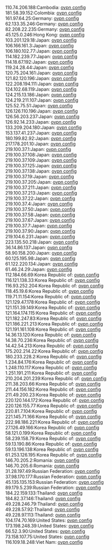 110.74.206.188:Cambodia: [ovpn config](vpn/110_74_206_188.ovpn)  
181.58.39.152:Colombia: [ovpn config](vpn/181_58_39_152.ovpn)  
161.97.64.25:Germany: [ovpn config](vpn/161_97_64_25.ovpn)  
62.133.35.246:Germany: [ovpn config](vpn/62_133_35_246.ovpn)  
82.208.22.235:Germany: [ovpn config](vpn/82_208_22_235.ovpn)  
45.125.0.246:Hong Kong: [ovpn config](vpn/45_125_0_246.ovpn)  
103.201.129.18:Japan: [ovpn config](vpn/103_201_129_18.ovpn)  
106.166.161.3:Japan: [ovpn config](vpn/106_166_161_3.ovpn)  
106.180.102.77:Japan: [ovpn config](vpn/106_180_102_77.ovpn)  
114.182.239.77:Japan: [ovpn config](vpn/114_182_239_77.ovpn)  
114.18.67.192:Japan: [ovpn config](vpn/114_18_67_192.ovpn)  
119.24.28.44:Japan: [ovpn config](vpn/119_24_28_44.ovpn)  
120.75.204.161:Japan: [ovpn config](vpn/120_75_204_161.ovpn)  
121.82.120.196:Japan: [ovpn config](vpn/121_82_120_196.ovpn)  
122.208.194.111:Japan: [ovpn config](vpn/122_208_194_111.ovpn)  
124.102.68.119:Japan: [ovpn config](vpn/124_102_68_119.ovpn)  
124.215.13.186:Japan: [ovpn config](vpn/124_215_13_186.ovpn)  
124.219.211.107:Japan: [ovpn config](vpn/124_219_211_107.ovpn)  
125.52.75.51:Japan: [ovpn config](vpn/125_52_75_51.ovpn)  
126.126.110.196:Japan: [ovpn config](vpn/126_126_110_196.ovpn)  
126.56.203.237:Japan: [ovpn config](vpn/126_56_203_237.ovpn)  
126.92.14.233:Japan: [ovpn config](vpn/126_92_14_233.ovpn)  
133.209.204.180:Japan: [ovpn config](vpn/133_209_204_180.ovpn)  
153.137.41.237:Japan: [ovpn config](vpn/153_137_41_237.ovpn)  
180.199.82.92:Japan: [ovpn config](vpn/180_199_82_92.ovpn)  
217.178.201.10:Japan: [ovpn config](vpn/217_178_201_10.ovpn)  
219.100.37.1:Japan: [ovpn config](vpn/219_100_37_1.ovpn)  
219.100.37.108:Japan: [ovpn config](vpn/219_100_37_108.ovpn)  
219.100.37.109:Japan: [ovpn config](vpn/219_100_37_109.ovpn)  
219.100.37.125:Japan: [ovpn config](vpn/219_100_37_125.ovpn)  
219.100.37.138:Japan: [ovpn config](vpn/219_100_37_138.ovpn)  
219.100.37.19:Japan: [ovpn config](vpn/219_100_37_19.ovpn)  
219.100.37.205:Japan: [ovpn config](vpn/219_100_37_205.ovpn)  
219.100.37.211:Japan: [ovpn config](vpn/219_100_37_211.ovpn)  
219.100.37.213:Japan: [ovpn config](vpn/219_100_37_213.ovpn)  
219.100.37.22:Japan: [ovpn config](vpn/219_100_37_22.ovpn)  
219.100.37.4:Japan: [ovpn config](vpn/219_100_37_4.ovpn)  
219.100.37.50:Japan: [ovpn config](vpn/219_100_37_50.ovpn)  
219.100.37.58:Japan: [ovpn config](vpn/219_100_37_58.ovpn)  
219.100.37.67:Japan: [ovpn config](vpn/219_100_37_67.ovpn)  
219.100.37.7:Japan: [ovpn config](vpn/219_100_37_7.ovpn)  
219.100.37.90:Japan: [ovpn config](vpn/219_100_37_90.ovpn)  
219.104.6.231:Japan: [ovpn config](vpn/219_104_6_231.ovpn)  
223.135.50.218:Japan: [ovpn config](vpn/223_135_50_218.ovpn)  
36.14.86.137:Japan: [ovpn config](vpn/36_14_86_137.ovpn)  
58.90.158.200:Japan: [ovpn config](vpn/58_90_158_200.ovpn)  
60.125.195.98:Japan: [ovpn config](vpn/60_125_195_98.ovpn)  
61.122.220.134:Japan: [ovpn config](vpn/61_122_220_134.ovpn)  
61.46.24.29:Japan: [ovpn config](vpn/61_46_24_29.ovpn)  
112.184.66.69:Korea Republic of: [ovpn config](vpn/112_184_66_69.ovpn)  
116.121.138.33:Korea Republic of: [ovpn config](vpn/116_121_138_33.ovpn)  
116.93.252.204:Korea Republic of: [ovpn config](vpn/116_93_252_204.ovpn)  
118.45.19.6:Korea Republic of: [ovpn config](vpn/118_45_19_6.ovpn)  
119.71.11.154:Korea Republic of: [ovpn config](vpn/119_71_11_154.ovpn)  
121.129.47.178:Korea Republic of: [ovpn config](vpn/121_129_47_178.ovpn)  
121.151.39.149:Korea Republic of: [ovpn config](vpn/121_151_39_149.ovpn)  
121.164.174.115:Korea Republic of: [ovpn config](vpn/121_164_174_115.ovpn)  
121.182.247.83:Korea Republic of: [ovpn config](vpn/121_182_247_83.ovpn)  
121.186.221.213:Korea Republic of: [ovpn config](vpn/121_186_221_213.ovpn)  
121.191.161.108:Korea Republic of: [ovpn config](vpn/121_191_161_108.ovpn)  
14.36.13.120:Korea Republic of: [ovpn config](vpn/14_36_13_120.ovpn)  
14.38.70.236:Korea Republic of: [ovpn config](vpn/14_38_70_236.ovpn)  
14.42.54.213:Korea Republic of: [ovpn config](vpn/14_42_54_213.ovpn)  
175.202.214.22:Korea Republic of: [ovpn config](vpn/175_202_214_22.ovpn)  
180.233.228.2:Korea Republic of: [ovpn config](vpn/180_233_228_2.ovpn)  
1.234.84.176:Korea Republic of: [ovpn config](vpn/1_234_84_176.ovpn)  
1.248.110.117:Korea Republic of: [ovpn config](vpn/1_248_110_117.ovpn)  
1.251.191.211:Korea Republic of: [ovpn config](vpn/1_251_191_211.ovpn)  
210.204.201.239:Korea Republic of: [ovpn config](vpn/210_204_201_239.ovpn)  
211.38.203.66:Korea Republic of: [ovpn config](vpn/211_38_203_66.ovpn)  
211.44.156.182:Korea Republic of: [ovpn config](vpn/211_44_156_182.ovpn)  
211.49.200.23:Korea Republic of: [ovpn config](vpn/211_49_200_23.ovpn)  
220.120.144.172:Korea Republic of: [ovpn config](vpn/220_120_144_172.ovpn)  
220.126.155.77:Korea Republic of: [ovpn config](vpn/220_126_155_77.ovpn)  
220.81.7.104:Korea Republic of: [ovpn config](vpn/220_81_7_104.ovpn)  
221.145.71.166:Korea Republic of: [ovpn config](vpn/221_145_71_166.ovpn)  
222.98.186.221:Korea Republic of: [ovpn config](vpn/222_98_186_221.ovpn)  
27.126.49.166:Korea Republic of: [ovpn config](vpn/27_126_49_166.ovpn)  
58.121.0.199:Korea Republic of: [ovpn config](vpn/58_121_0_199.ovpn)  
58.239.158.79:Korea Republic of: [ovpn config](vpn/58_239_158_79.ovpn)  
59.13.190.86:Korea Republic of: [ovpn config](vpn/59_13_190_86.ovpn)  
59.13.196.138:Korea Republic of: [ovpn config](vpn/59_13_196_138.ovpn)  
61.253.126.195:Korea Republic of: [ovpn config](vpn/61_253_126_195.ovpn)  
146.70.205.2:Romania: [ovpn config](vpn/146_70_205_2.ovpn)  
146.70.205.6:Romania: [ovpn config](vpn/146_70_205_6.ovpn)  
31.28.197.49:Russian Federation: [ovpn config](vpn/31_28_197_49.ovpn)  
37.98.170.177:Russian Federation: [ovpn config](vpn/37_98_170_177.ovpn)  
45.135.135.153:Russian Federation: [ovpn config](vpn/45_135_135_153.ovpn)  
89.179.5.239:Russian Federation: [ovpn config](vpn/89_179_5_239.ovpn)  
184.22.159.133:Thailand: [ovpn config](vpn/184_22_159_133.ovpn)  
184.82.37.146:Thailand: [ovpn config](vpn/184_82_37_146.ovpn)  
49.228.246.79:Thailand: [ovpn config](vpn/49_228_246_79.ovpn)  
49.228.57.92:Thailand: [ovpn config](vpn/49_228_57_92.ovpn)  
49.228.97.113:Thailand: [ovpn config](vpn/49_228_97_113.ovpn)  
104.174.70.169:United States: [ovpn config](vpn/104_174_70_169.ovpn)  
173.198.248.39:United States: [ovpn config](vpn/173_198_248_39.ovpn)  
66.52.3.90:United States: [ovpn config](vpn/66_52_3_90.ovpn)  
73.158.107.75:United States: [ovpn config](vpn/73_158_107_75.ovpn)  
116.109.18.248:Viet Nam: [ovpn config](vpn/116_109_18_248.ovpn)  
